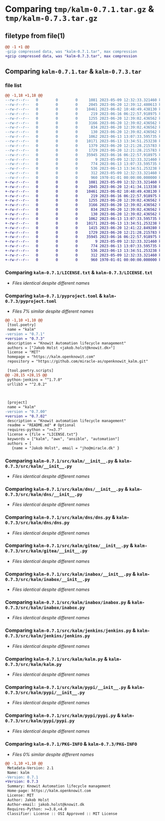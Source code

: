 # Comparing `tmp/kalm-0.7.1.tar.gz` & `tmp/kalm-0.7.3.tar.gz`

## filetype from file(1)

```diff
@@ -1 +1 @@
-gzip compressed data, was "kalm-0.7.1.tar", max compression
+gzip compressed data, was "kalm-0.7.3.tar", max compression
```

## Comparing `kalm-0.7.1.tar` & `kalm-0.7.3.tar`

### file list

```diff
@@ -1,18 +1,18 @@
--rw-r--r--   0        0        0     1081 2023-05-09 12:32:33.321460 kalm-0.7.1/LICENSE.txt
--rw-r--r--   0        0        0     2045 2023-06-20 12:39:12.480613 kalm-0.7.1/pyproject.toml
--rw-r--r--   0        0        0    10461 2023-06-02 10:48:49.438130 kalm-0.7.1/src/kalm/__init__.py
--rw-r--r--   0        0        0      219 2023-06-16 06:22:57.918975 kalm-0.7.1/src/kalm/common.py
--rw-r--r--   0        0        0     1255 2023-06-20 12:39:02.436562 kalm-0.7.1/src/kalm/dns/__init__.py
--rw-r--r--   0        0        0     3166 2023-06-20 12:39:02.436562 kalm-0.7.1/src/kalm/dns/dns.py
--rw-r--r--   0        0        0      834 2023-06-20 12:39:02.436562 kalm-0.7.1/src/kalm/gitea/__init__.py
--rw-r--r--   0        0        0      130 2023-06-20 12:39:02.436562 kalm-0.7.1/src/kalm/gitea/gitea.py
--rw-r--r--   0        0        0     1062 2023-06-13 13:07:33.595735 kalm-0.7.1/src/kalm/inabox/__init__.py
--rw-r--r--   0        0        0    10171 2023-06-13 13:34:51.253238 kalm-0.7.1/src/kalm/inabox/inabox.py
--rw-r--r--   0        0        0     1379 2023-06-20 12:21:28.215783 kalm-0.7.1/src/kalm/jenkins/__init__.py
--rw-r--r--   0        0        0     1729 2023-06-20 12:21:28.215783 kalm-0.7.1/src/kalm/jenkins/jenkins.py
--rw-r--r--   0        0        0    35945 2023-06-16 06:22:57.918975 kalm-0.7.1/src/kalm/kalm.py
--rw-r--r--   0        0        0        9 2023-05-09 12:32:33.321460 kalm-0.7.1/src/kalm/package_data.dat
--rw-r--r--   0        0        0      774 2023-06-13 13:07:33.595735 kalm-0.7.1/src/kalm/pypi/__init__.py
--rw-r--r--   0        0        0      536 2023-06-13 13:34:51.253238 kalm-0.7.1/src/kalm/pypi/pypi.py
--rw-r--r--   0        0        0      312 2023-05-09 12:32:33.321460 kalm-0.7.1/src/kalm/toolbox.py
--rw-r--r--   0        0        0      960 1970-01-01 00:00:00.000000 kalm-0.7.1/PKG-INFO
+-rw-r--r--   0        0        0     1081 2023-05-09 12:32:33.321460 kalm-0.7.3/LICENSE.txt
+-rw-r--r--   0        0        0     2045 2023-06-20 12:41:34.113338 kalm-0.7.3/pyproject.toml
+-rw-r--r--   0        0        0    10461 2023-06-02 10:48:49.438130 kalm-0.7.3/src/kalm/__init__.py
+-rw-r--r--   0        0        0      219 2023-06-16 06:22:57.918975 kalm-0.7.3/src/kalm/common.py
+-rw-r--r--   0        0        0     1255 2023-06-20 12:39:02.436562 kalm-0.7.3/src/kalm/dns/__init__.py
+-rw-r--r--   0        0        0     3166 2023-06-20 12:39:02.436562 kalm-0.7.3/src/kalm/dns/dns.py
+-rw-r--r--   0        0        0      834 2023-06-20 12:39:02.436562 kalm-0.7.3/src/kalm/gitea/__init__.py
+-rw-r--r--   0        0        0      130 2023-06-20 12:39:02.436562 kalm-0.7.3/src/kalm/gitea/gitea.py
+-rw-r--r--   0        0        0     1062 2023-06-13 13:07:33.595735 kalm-0.7.3/src/kalm/inabox/__init__.py
+-rw-r--r--   0        0        0    10171 2023-06-13 13:34:51.253238 kalm-0.7.3/src/kalm/inabox/inabox.py
+-rw-r--r--   0        0        0     1415 2023-06-20 12:41:22.849280 kalm-0.7.3/src/kalm/jenkins/__init__.py
+-rw-r--r--   0        0        0     1729 2023-06-20 12:21:28.215783 kalm-0.7.3/src/kalm/jenkins/jenkins.py
+-rw-r--r--   0        0        0    35945 2023-06-16 06:22:57.918975 kalm-0.7.3/src/kalm/kalm.py
+-rw-r--r--   0        0        0        9 2023-05-09 12:32:33.321460 kalm-0.7.3/src/kalm/package_data.dat
+-rw-r--r--   0        0        0      774 2023-06-13 13:07:33.595735 kalm-0.7.3/src/kalm/pypi/__init__.py
+-rw-r--r--   0        0        0      536 2023-06-13 13:34:51.253238 kalm-0.7.3/src/kalm/pypi/pypi.py
+-rw-r--r--   0        0        0      312 2023-05-09 12:32:33.321460 kalm-0.7.3/src/kalm/toolbox.py
+-rw-r--r--   0        0        0      960 1970-01-01 00:00:00.000000 kalm-0.7.3/PKG-INFO
```

### Comparing `kalm-0.7.1/LICENSE.txt` & `kalm-0.7.3/LICENSE.txt`

 * *Files identical despite different names*

### Comparing `kalm-0.7.1/pyproject.toml` & `kalm-0.7.3/pyproject.toml`

 * *Files 7% similar despite different names*

```diff
@@ -1,10 +1,10 @@
 [tool.poetry]
 name = "kalm"
-version = "0.7.1"
+version = "0.7.3"
 description = "Knowit Automation lifecycle management"
 authors = ["Jakob Holst <jakob.holst@knowit.dk>"]
 license = "MIT"
 homepage = "https://kalm.openknowit.com"
 repository = "https://github.com/miracle-as/openknowit_kalm.git"
 
 [tool.poetry.scripts]
@@ -28,15 +28,15 @@
 python-jenkins = "^1.7.0"
 urllib3 = "^2.0.2"
 
 
 
 [project]
 name = "kalm"  
-version = "0.7.00" 
+version = "0.7.02" 
 description = "Knowit automation lifecycle management"
 readme = "README.md" # Optional
 requires-python = ">=3.7"
 license = {file = "LICENSE.txt"}
 keywords = ["kalm", "awx", "ansible", "automation"]  
 authors = [
   {name = "Jakob Holst", email = "jho@miracle.dk" }
```

### Comparing `kalm-0.7.1/src/kalm/__init__.py` & `kalm-0.7.3/src/kalm/__init__.py`

 * *Files identical despite different names*

### Comparing `kalm-0.7.1/src/kalm/dns/__init__.py` & `kalm-0.7.3/src/kalm/dns/__init__.py`

 * *Files identical despite different names*

### Comparing `kalm-0.7.1/src/kalm/dns/dns.py` & `kalm-0.7.3/src/kalm/dns/dns.py`

 * *Files identical despite different names*

### Comparing `kalm-0.7.1/src/kalm/gitea/__init__.py` & `kalm-0.7.3/src/kalm/gitea/__init__.py`

 * *Files identical despite different names*

### Comparing `kalm-0.7.1/src/kalm/inabox/__init__.py` & `kalm-0.7.3/src/kalm/inabox/__init__.py`

 * *Files identical despite different names*

### Comparing `kalm-0.7.1/src/kalm/inabox/inabox.py` & `kalm-0.7.3/src/kalm/inabox/inabox.py`

 * *Files identical despite different names*

### Comparing `kalm-0.7.1/src/kalm/jenkins/jenkins.py` & `kalm-0.7.3/src/kalm/jenkins/jenkins.py`

 * *Files identical despite different names*

### Comparing `kalm-0.7.1/src/kalm/kalm.py` & `kalm-0.7.3/src/kalm/kalm.py`

 * *Files identical despite different names*

### Comparing `kalm-0.7.1/src/kalm/pypi/__init__.py` & `kalm-0.7.3/src/kalm/pypi/__init__.py`

 * *Files identical despite different names*

### Comparing `kalm-0.7.1/src/kalm/pypi/pypi.py` & `kalm-0.7.3/src/kalm/pypi/pypi.py`

 * *Files identical despite different names*

### Comparing `kalm-0.7.1/PKG-INFO` & `kalm-0.7.3/PKG-INFO`

 * *Files 0% similar despite different names*

```diff
@@ -1,10 +1,10 @@
 Metadata-Version: 2.1
 Name: kalm
-Version: 0.7.1
+Version: 0.7.3
 Summary: Knowit Automation lifecycle management
 Home-page: https://kalm.openknowit.com
 License: MIT
 Author: Jakob Holst
 Author-email: jakob.holst@knowit.dk
 Requires-Python: >=3.8,<4.0
 Classifier: License :: OSI Approved :: MIT License
```

